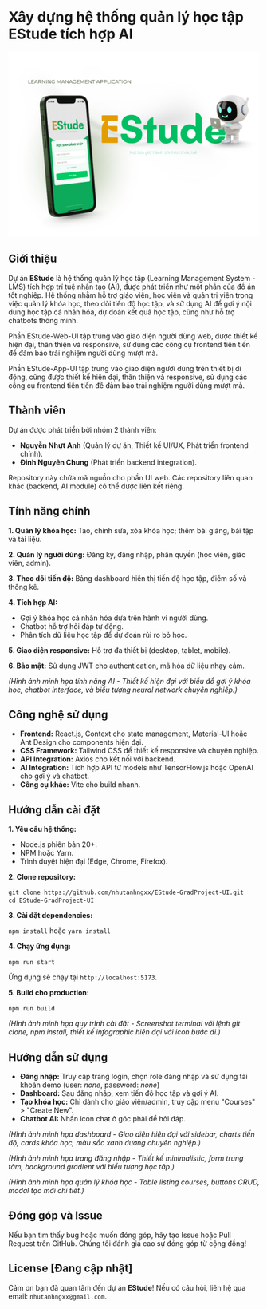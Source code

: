 # **Xây dựng hệ thống quản lý học tập EStude tích hợp AI**

![_(Hình ảnh minh họa banner dự án)_](EStude-Web-UI/src/assets/banner-github.png)

## <b>Giới thiệu</b>

Dự án **EStude** là hệ thống quản lý học tập (Learning Management System - LMS) tích hợp trí tuệ nhân tạo (AI), được phát triển như một phần của đồ án tốt nghiệp. Hệ thống nhằm hỗ trợ giáo viên, học viên và quản trị viên trong việc quản lý khóa học, theo dõi tiến độ học tập, và sử dụng AI để gợi ý nội dung học tập cá nhân hóa, dự đoán kết quả học tập, cũng như hỗ trợ chatbots thông minh.

Phần EStude-Web-UI tập trung vào giao diện người dùng web, được thiết kế hiện đại, thân thiện và responsive, sử dụng các công cụ frontend tiên tiến để đảm bảo trải nghiệm người dùng mượt mà.

Phần EStude-App-UI tập trung vào giao diện người dùng trên thiết bị di động, cũng được thiết kế hiện đại, thân thiện và responsive, sử dụng các công cụ frontend tiên tiến để đảm bảo trải nghiệm người dùng mượt mà.

## <b>Thành viên</b>

Dự án được phát triển bởi nhóm 2 thành viên:

- **Nguyễn Nhựt Anh** (Quản lý dự án, Thiết kế UI/UX, Phát triển frontend chính).
- **Đinh Nguyên Chung** (Phát triển backend integration).

Repository này chứa mã nguồn cho phần UI web. Các repository liên quan khác (backend, AI module) có thể được liên kết riêng.

## **Tính năng chính**

**1. Quản lý khóa học:** Tạo, chỉnh sửa, xóa khóa học; thêm bài giảng, bài tập và tài liệu.

**2. Quản lý người dùng:** Đăng ký, đăng nhập, phân quyền (học viên, giáo viên, admin).

**3. Theo dõi tiến độ:** Bảng dashboard hiển thị tiến độ học tập, điểm số và thống kê.

**4. Tích hợp AI:**

- Gợi ý khóa học cá nhân hóa dựa trên hành vi người dùng.
- Chatbot hỗ trợ hỏi đáp tự động.
- Phân tích dữ liệu học tập để dự đoán rủi ro bỏ học.

**5. Giao diện responsive:** Hỗ trợ đa thiết bị (desktop, tablet, mobile).

**6. Bảo mật:** Sử dụng JWT cho authentication, mã hóa dữ liệu nhạy cảm.

_(Hình ảnh minh họa tính năng AI - Thiết kế hiện đại với biểu đồ gợi ý khóa học, chatbot interface, và biểu tượng neural network chuyên nghiệp.)_

## **Công nghệ sử dụng**

- **Frontend:** React.js, Context cho state management, Material-UI hoặc Ant Design cho components hiện đại.
- **CSS Framework:** Tailwind CSS để thiết kế responsive và chuyên nghiệp.
- **API Integration:** Axios cho kết nối với backend.
- **AI Integration:** Tích hợp API từ models như TensorFlow.js hoặc OpenAI cho gợi ý và chatbot.
- **Công cụ khác:** Vite cho build nhanh.

## **Hướng dẫn cài đặt**

**1. Yêu cầu hệ thống:**

- Node.js phiên bản 20+.
- NPM hoặc Yarn.
- Trình duyệt hiện đại (Edge, Chrome, Firefox).

**2. Clone repository:**

```
git clone https://github.com/nhutanhngxx/EStude-GradProject-UI.git
cd EStude-GradProject-UI
```

**3. Cài đặt dependencies:**

`npm install`
hoặc
`yarn install`

**4. Chạy ứng dụng:**

`npm run start`

Ứng dụng sẽ chạy tại `http://localhost:5173`.

**5. Build cho production:**

`npm run build`

_(Hình ảnh minh họa quy trình cài đặt - Screenshot terminal với lệnh git clone, npm install, thiết kế infographic hiện đại với icon bước đi.)_

## **Hướng dẫn sử dụng**

- **Đăng nhập:** Truy cập trang login, chọn role đăng nhập và sử dụng tài khoản demo (user: _none_, password: _none_)
- **Dashboard:** Sau đăng nhập, xem tiến độ học tập và gợi ý AI.
- **Tạo khóa học:** Chỉ dành cho giáo viên/admin, truy cập menu "Courses" > "Create New".
- **Chatbot AI:** Nhấn icon chat ở góc phải để hỏi đáp.

_(Hình ảnh minh họa dashboard - Giao diện hiện đại với sidebar, charts tiến độ, cards khóa học, màu sắc xanh dương chuyên nghiệp.)_

_(Hình ảnh minh họa trang đăng nhập - Thiết kế minimalistic, form trung tâm, background gradient với biểu tượng học tập.)_

_(Hình ảnh minh họa quản lý khóa học - Table listing courses, buttons CRUD, modal tạo mới chi tiết.)_

## **Đóng góp và Issue**

Nếu bạn tìm thấy bug hoặc muốn đóng góp, hãy tạo Issue hoặc Pull Request trên GitHub. Chúng tôi đánh giá cao sự đóng góp từ cộng đồng!

## **License \[Đang cập nhật]**

Cảm ơn bạn đã quan tâm đến dự án **EStude**! Nếu có câu hỏi, liên hệ qua email: `nhutanhngxx@gmail.com`.
